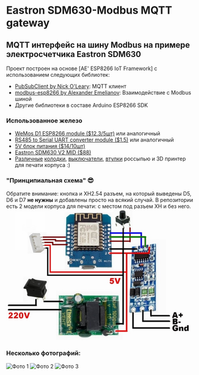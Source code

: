 # Eastron SDM630-Modbus MQTT gateway

## MQTT интерфейс на шину Modbus на примере электросчетчика Eastron SDM630

Проект построен на основе [AE' ESP8266 IoT Framework] с использованием следующих библиотек:
 * [PubSubClient by Nick O'Leary](https://github.com/knolleary/pubsubclient): MQTT клиент
 * [modbus-esp8266 by Alexander Emelianov](https://github.com/emelianov/modbus-esp8266): Взаимодействие с Modbus шиной
 * Другие библиотеки в составе Arduino ESP8266 SDK
 
### Использованное железо

 * [WeMos D1 ESP8266 module ($12.3/5шт)](https://aliexpress.ru/item/32649549788.html) или аналогичный
 * [RS485 to Serial UART converter module ($1.5)](https://aliexpress.ru/item/32813370341.html) или аналогичный
 * [5V блок питания ($14/10шт)](https://aliexpress.ru/item/32727708839.html)
 * [Eastron SDM630 V2 MID ($88)](https://aliexpress.ru/item/32755125115.html)
 * [Различные](https://www.aliexpress.com/item/32829408859.html) [колодки](https://aliexpress.ru/item/32828321217.html), 
 [выключатели](https://www.chipdip.ru/product/smrs-101-1c2), [втулки](https://aliexpress.ru/item/32877279906.html) россыпью и 3D принтер для печати корпуса :)

### "Принципиальная схема" :sunglasses:

Обратите внимание: кнопка и XH2.54 разъем, на который выведены D5, D6 и D7 **не нужны** и добавлены просто на всякий случай.
В репозитории есть 2 модели корпуса для печати: с местом под разъем XH и без него.
![Схема](https://github.com/mosave/SDM630Gateway/blob/main/photos/diagram.jpg)

### Несколько фотографий:

![Фото 1](https://github.com/mosave/SDM630Gateway/blob/main/photos/p1.jpg)
![Фото 2](https://github.com/mosave/SDM630Gateway/blob/main/photos/p2.jpg)
![Фото 3](https://github.com/mosave/SDM630Gateway/blob/main/photos/p3.jpg)


